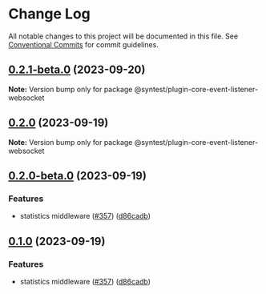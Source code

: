 # Change Log

All notable changes to this project will be documented in this file.
See [Conventional Commits](https://conventionalcommits.org) for commit guidelines.

## [0.2.1-beta.0](https://github.com/syntest-framework/syntest-core/compare/@syntest/plugin-core-event-listener-websocket@0.2.0...@syntest/plugin-core-event-listener-websocket@0.2.1-beta.0) (2023-09-20)

**Note:** Version bump only for package @syntest/plugin-core-event-listener-websocket

## [0.2.0](https://github.com/syntest-framework/syntest-core/compare/@syntest/plugin-core-event-listener-websocket@0.2.0-beta.0...@syntest/plugin-core-event-listener-websocket@0.2.0) (2023-09-19)

**Note:** Version bump only for package @syntest/plugin-core-event-listener-websocket

## [0.2.0-beta.0](https://github.com/syntest-framework/syntest-core/compare/@syntest/plugin-core-event-listener-websocket@0.1.0-beta.3...@syntest/plugin-core-event-listener-websocket@0.2.0-beta.0) (2023-09-19)

### Features

- statistics middleware ([#357](https://github.com/syntest-framework/syntest-core/issues/357)) ([d86cadb](https://github.com/syntest-framework/syntest-core/commit/d86cadb23523ce89688e98cc0805a8fee31e531d))

## [0.1.0](https://github.com/syntest-framework/syntest-core/compare/@syntest/plugin-core-event-listener-websocket@0.1.0-beta.3...@syntest/plugin-core-event-listener-websocket@0.1.0) (2023-09-19)

### Features

- statistics middleware ([#357](https://github.com/syntest-framework/syntest-core/issues/357)) ([d86cadb](https://github.com/syntest-framework/syntest-core/commit/d86cadb23523ce89688e98cc0805a8fee31e531d))
